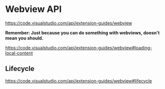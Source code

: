 # Webview API

https://code.visualstudio.com/api/extension-guides/webview

**Remember: Just because you can do something with webviews, doesn't mean you should.**

https://code.visualstudio.com/api/extension-guides/webview#loading-local-content

## Lifecycle

https://code.visualstudio.com/api/extension-guides/webview#lifecycle
